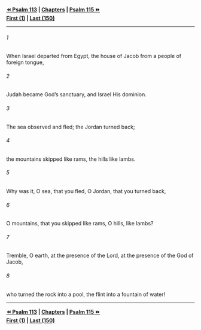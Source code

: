   
**[⏪ Psalm 113](./Psalm%20113.md) | [Chapters](./_index.md) | [Psalm 115 ⏩](./Psalm%20115.md)**  
**[First (1)](./Psalm%201.md) | [Last (150)](./Psalm%20150.md)**  
  
---  
  
###### 1  
When Israel departed from Egypt, the house of Jacob from a people of foreign tongue,  
  
###### 2  
Judah became God’s sanctuary, and Israel His dominion.  
  
###### 3  
The sea observed and fled; the Jordan turned back;  
  
###### 4  
the mountains skipped like rams, the hills like lambs.  
  
###### 5  
Why was it, O sea, that you fled, O Jordan, that you turned back,  
  
###### 6  
O mountains, that you skipped like rams, O hills, like lambs?  
  
###### 7  
Tremble, O earth, at the presence of the Lord, at the presence of the God of Jacob,  
  
###### 8  
who turned the rock into a pool, the flint into a fountain of water!  
  
  
---  
  
**[⏪ Psalm 113](./Psalm%20113.md) | [Chapters](./_index.md) | [Psalm 115 ⏩](./Psalm%20115.md)**  
**[First (1)](./Psalm%201.md) | [Last (150)](./Psalm%20150.md)**  
  
